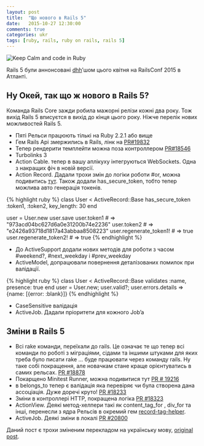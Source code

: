 ```yaml
---
layout: post
title:  "Що нового в Rails 5"
date:   2015-10-27 12:30:00
comments: true
categories: ukr
tags: [ruby, rails, ruby on rails, rails 5]
---
```

![Keep Calm and code in Ruby ](https://cdn-images-1.medium.com/max/2000/1*5_YdyN2Ee-xIqM3JHZeIpQ.png)

Rails 5 були аннонсовані [dhh](https://twitter.com/dhh)’шом цього квітня на RailsConf 2015 в Атланті.

## Ну Окей, так що ж нового в Rails 5?

Команда Rails Core зажди робила мажорні релізи кожні два року. Тож вихід Rails 5 вписуєтся в вихід до кінця цього року. Ніжче перелік нових можливостей Rails 5.

* Пяті Рельси працюють тількі на Ruby 2.2.1 або вище
* Гем Rails Api змержились в Rails, лінк на [PR#19832](https://github.com/rails/rails/pull/19832)
* Тепер рендерити темплейти можна поза контроллером [PR#18546](https://github.com/rails/rails/pull/18546)
* Turbolinks 3
* Action Cable. тепер в вашу аплікуху інтегруються WebSockets. Одна з накращих фіч в новій версії.
* Action Record. Дадали трохи змін до логіки роботи #or, можна подивитись [тут](https://github.com/rails/rails/pull/16052). Також додали has_secure_token, тобто тепер можлива авто генерація токенів.

{% highlight ruby %}
class User < ActiveRecord::Base
  has_secure_token :token1, :token2, key_length: 30
end

user = User.new
user.save
user.token1 # => "973acd04bc627d6a0e31200b74e2236"
user.token2 # => "e2426a93718d1817a43abbaa8508223"
user.regenerate_token1! # => true
user.regenerate_token2! # => true
{% endhighlight %}

* До ActiveSupport додали нових методів для роботи з часом #weekend?, #next_weekday і #prev_weekday
* ActiveModel, допрацювали повернення деталізованих помилок при валідації.

{% highlight ruby %}
class User < ActiveRecord::Base
  validates :name, presence: true
end
user = User.new; user.valid?; user.errors.details => {name: [{error: :blank}]}
{% endhighlight %}

* CaseSensitive валідація
* ActiveJob. Дадали пріоритети для кожного Job’a

## Зміни в Rails 5

* Всі rake команди, переїхали до rails. Це означає те що тепер всі команди по роботі з міграціями, сідами та іншими штуками для яких треба було писати rake … буде працювати через команду rails. Ну таке собі покращення, але новачкам стане краще орієнтуватись в самих рельсах. [PR #18878](https://github.com/rails/rails/issues/18878)
* Покарщено Minitest Runner, можна подивитися тут [PR # 19216](https://github.com/rails/rails/pull/19216)
* в belongs_to тепер є валідація яка перевіряє чи була створена дана ассоціація. Дуже доречі круто! [PR #18233](https://github.com/rails/rails/issues/18233)
* Зміни в контроллері HTTP, покращена логіка [PR #18323](https://github.com/rails/rails/pull/18323)
* ActionView. Деякі метод-хелпери такі як content_tag_for , div_for та інші, перенесли з ядра Рельсів в окремий гем [record-tag-helper](https://github.com/rails/record_tag_helper).
* ActiveJob. Деякі зміни в локалі [PR #20800](https://github.com/rails/rails/pull/20800)

Даний пост є трохи зміненим перекладом на українську мову, [original post](http://kryptonlabs.com/blog/2015/10/25/whats-new-in-rails-5/).
